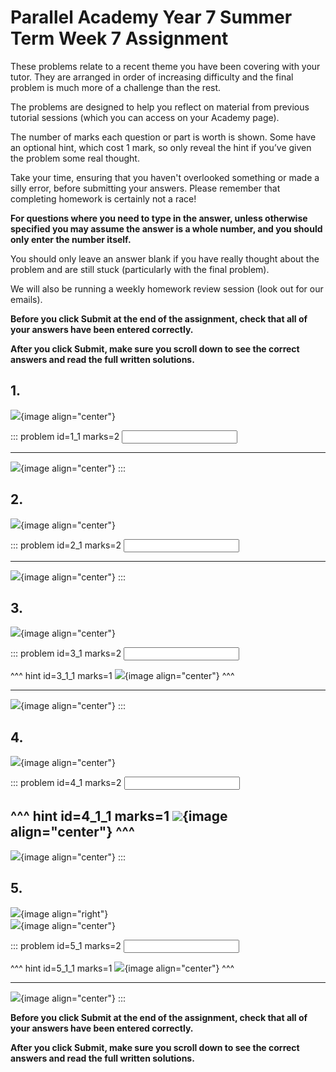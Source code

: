 # Parallel Academy Year 7 Summer Term Week 7 Assignment

These problems relate to a recent theme you have been covering with your tutor. They are arranged in order of increasing difficulty and the final problem is much more of a challenge than the rest.  

The problems are designed to help you reflect on material from previous tutorial sessions (which you can access on your Academy page).  

The number of marks each question or part is worth is shown. Some have an optional hint, which cost 1 mark, so only reveal the hint if you’ve given the problem some real thought.   

Take your time, ensuring that you haven't overlooked something or made a silly error, before submitting your answers. Please remember that completing homework is certainly not a race!  

**For questions where you need to type in the answer, unless otherwise specified you may assume the answer is a whole number, and you should only enter the number itself.**  

You should only leave an answer blank if you have really thought about the problem and are still stuck (particularly with the final problem).  

We will also be running a weekly homework review session (look out for our emails).  

**Before you click Submit at the end of the assignment, check that all of your answers have been entered correctly.** 
  
**After you click Submit, make sure you scroll down to see the correct answers and read the full written solutions.**  

## 1.	
![](/resources/academy-7sum-week-8/q1.png){image align="center"}  

::: problem id=1_1 marks=2
<input type="number" solution="216"/>  

---

![](/resources/academy-7sum-week-8/s1.png){image align="center"}
:::  


## 2.
![](/resources/academy-7sum-week-8/q2.png){image align="center"}  

::: problem id=2_1 marks=2
<input type="number" solution="5"/>  

---

![](/resources/academy-7sum-week-8/s2.png){image align="center"}
:::  


## 3.
![](/resources/academy-7sum-week-8/q3.png){image align="center"}  

::: problem id=3_1 marks=2
<input type="number" solution="4"/>  

^^^ hint id=3_1_1 marks=1
![](/resources/academy-7sum-week-8/h3.png){image align="center"} 
^^^ 

---

![](/resources/academy-7sum-week-8/s3.png){image align="center"}
:::  


## 4.
![](/resources/academy-7sum-week-8/q4.png){image align="center"}  

::: problem id=4_1 marks=2
<input type="number" solution="6"/>  

^^^ hint id=4_1_1 marks=1
![](/resources/academy-7sum-week-8/h4.png){image align="center"} 
^^^  
---

![](/resources/academy-7sum-week-8/s4.png){image align="center"}
:::  


## 5.
![](/resources/academy-4-week-2/4-skull.png){image align="right"}  
![](/resources/academy-7sum-week-8/q5.png){image align="center"}  

::: problem id=5_1 marks=2
<input type="number" solution="12"/>  

^^^ hint id=5_1_1 marks=1
![](/resources/academy-7sum-week-8/h5.png){image align="center"} 
^^^  

---

![](/resources/academy-7sum-week-8/s5.png){image align="center"}
::: 

**Before you click Submit at the end of the assignment, check that all of your answers have been entered correctly.** 
  
**After you click Submit, make sure you scroll down to see the correct answers and read the full written solutions.**  